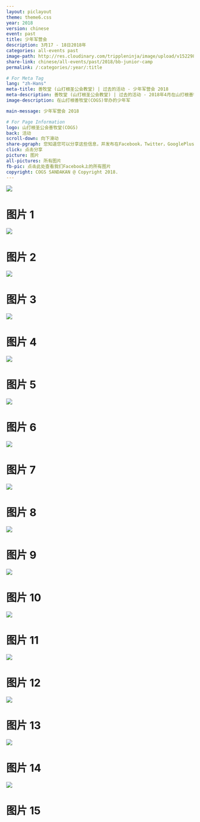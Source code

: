 ```yaml
---
layout: piclayout
theme: theme6.css
year: 2018
version: chinese
event: past
title: 少年军营会
description: 3月17 - 18日2018年
categories: all-events past
image-path: http://res.cloudinary.com/trippleninja/image/upload/v1522984280/News%20Images/junior1.jpg
share-link: chinese/all-events/past/2018/bb-junior-camp
permalink: /:categories/:year/:title

# For Meta Tag
lang: "zh-Hans"
meta-title: 善牧堂 (山打根圣公会教堂) | 过去的活动 - 少年军营会 2018
meta-description: 善牧堂 (山打根圣公会教堂) | 过去的活动 - 2018年4月在山打根善牧堂(COGS)举办的少年军营会
image-description: 在山打根善牧堂(COGS)举办的少年军

main-message: 少年军营会 2018

# For Page Information
logo: 山打根圣公会善牧堂(COGS)
back: 活动
scroll-down: 向下滑动
share-pgraph: 您知道您可以分享这些信息，并发布在Facebook，Twitter，GooglePlus甚至Whatsapp组？只需点击下面的按钮，分享并邀请您的朋友/家人加入这个活动！
click: 点击分享
picture: 图片
all-pictures: 所有图片
fb-pic: 点击此处查看我们Facebook上的所有图片
copyright: COGS SANDAKAN @ Copyright 2018.
---
```

<div class="slide active"><img src="http://res.cloudinary.com/trippleninja/image/upload/v1522984280/News%20Images/junior1.jpg">
    <div class="pic-container">
        <h1 class="slide-heading">
            图片 1
        </h1>
    </div>
</div>
<div class="slide pic2"><img src="http://res.cloudinary.com/trippleninja/image/upload/v1523004066/BB%20Junior%20Camp%2018/junior2.jpg">
    <div class="pic-container">
        <h1 class="slide-heading">
            图片 2
        </h1>
    </div>
</div>
<div class="slide pic3"><img src="http://res.cloudinary.com/trippleninja/image/upload/v1523004067/BB%20Junior%20Camp%2018/junior3.jpg">
    <div class="pic-container">
        <h1 class="slide-heading">
            图片 3
        </h1>
    </div>
</div>
<div class="slide pic4"><img src="http://res.cloudinary.com/trippleninja/image/upload/v1523004067/BB%20Junior%20Camp%2018/junior4.jpg">
    <div class="pic-container">
        <h1 class="slide-heading">
            图片 4
        </h1>
    </div>
</div>
<div class="slide pic5"><img src="http://res.cloudinary.com/trippleninja/image/upload/v1523004067/BB%20Junior%20Camp%2018/junior5.jpg">
    <div class="pic-container">
        <h1 class="slide-heading">
            图片 5
        </h1>
    </div>
</div>
<div class="slide pic6"><img src="http://res.cloudinary.com/trippleninja/image/upload/v1523004067/BB%20Junior%20Camp%2018/junior6.jpg">
    <div class="pic-container">
        <h1 class="slide-heading">
            图片 6
        </h1>
    </div>
</div>
<div class="slide pic7"><img src="http://res.cloudinary.com/trippleninja/image/upload/v1523004070/BB%20Junior%20Camp%2018/junior7.jpg">
    <div class="pic-container">
        <h1 class="slide-heading">
            图片 7
        </h1>
    </div>
</div>
<div class="slide pic8"><img src="http://res.cloudinary.com/trippleninja/image/upload/v1523004078/BB%20Junior%20Camp%2018/junior8.jpg">
    <div class="pic-container">
        <h1 class="slide-heading">
            图片 8
        </h1>
    </div>
</div>
<div class="slide pic9"><img src="http://res.cloudinary.com/trippleninja/image/upload/v1523004089/BB%20Junior%20Camp%2018/junior11.jpg">
    <div class="pic-container">
        <h1 class="slide-heading">
            图片 9
        </h1>
    </div>
</div>
<div class="slide pic10"><img src="http://res.cloudinary.com/trippleninja/image/upload/v1523004090/BB%20Junior%20Camp%2018/junior13.jpg">
    <div class="pic-container">
        <h1 class="slide-heading">
            图片 10
        </h1>
    </div>
</div>
<div class="slide pic11"><img src="http://res.cloudinary.com/trippleninja/image/upload/v1523004089/BB%20Junior%20Camp%2018/junior15.jpg">
    <div class="pic-container">
        <h1 class="slide-heading">
            图片 11
        </h1>
    </div>
</div>
<div class="slide pic12"><img src="http://res.cloudinary.com/trippleninja/image/upload/v1523004091/BB%20Junior%20Camp%2018/junior16.jpg">
    <div class="pic-container">
        <h1 class="slide-heading">
            图片 12
        </h1>
    </div>
</div>
<div class="slide pic13"><img src="http://res.cloudinary.com/trippleninja/image/upload/v1523004083/BB%20Junior%20Camp%2018/junior20.jpg">
    <div class="pic-container">
        <h1 class="slide-heading">
            图片 13
        </h1>
    </div>
</div>
<div class="slide pic14"><img src="http://res.cloudinary.com/trippleninja/image/upload/v1523004089/BB%20Junior%20Camp%2018/junior23.jpg">
    <div class="pic-container">
        <h1 class="slide-heading">
            图片 14
        </h1>
    </div>
</div>
<div class="slide pic15"><img src="http://res.cloudinary.com/trippleninja/image/upload/v1523004086/BB%20Junior%20Camp%2018/junior24.jpg">
    <div class="pic-container">
        <h1 class="slide-heading">
            图片 15
        </h1>
    </div>
</div>
